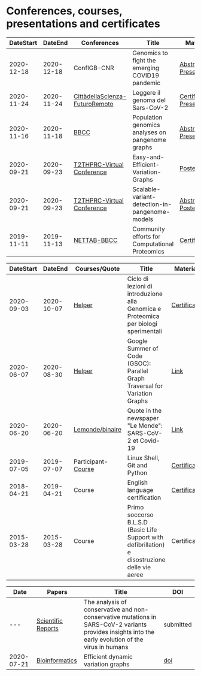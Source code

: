 # Conferences, courses, presentations and certificates

|DateStart| DateEnd| Conferences |Title |  Material 
|---------|--------| ---------- |---------- |--------
|2020-12-18 | 2020-12-18 | ConfIGB-CNR | Genomics to fight the emerging COVID19 pandemic| [Abstract](abs/Damaggio20ConfDipCNR_ENG.md), [Presentation](https://docs.google.com/presentation/d/1LKwtL63WdeaU2lSAjHZcOJ2Bhr6i5KA4-vtxHuCeXyE/edit#slide=id.gb1b49a806f_0_255)
|2020-11-24 | 2020-11-24 | [CittàdellaScienza-FuturoRemoto](https://www.futuroremoto2020.it/) | Leggere il genoma del Sars-CoV-2 | [Certificate](cert/FR_Attestato.pdf), [Presentation](https://docs.google.com/presentation/d/13An-KjjxEKIOb6kpvwyJZ557A03Y6uIX3LRrwPf_6-0/edit?usp=sharing)
|2020-11-16 | 2020-11-18 | [BBCC](https://www.bbcc-meetings.it/program/) | Population genomics analyses on pangenome graphs  | [Abstract](abs/BBCC.md), [Presentation](https://f1000research.com/slides/9-1338) |
|2020-09-21 | 2020-09-23 | [T2THPRC-Virtual Conference](https://www.t2t-hprc-2020conference.com/login/?redirect_to=https%3A%2F%2Fwww.t2t-hprc-2020conference.com%2F) | Easy-and-Efficient-Variation-Graphs | [Poster](pos/Adam-Novak-Adam-M.-Novak-Easy-and-Efficient-Variation-Graphs-compressed-1.png)|
|2020-09-21 | 2020-09-23 | [T2THPRC-Virtual Conference](https://www.t2t-hprc-2020conference.com/login/?redirect_to=https%3A%2F%2Fwww.t2t-hprc-2020conference.com%2F) | Scalable-variant-detection-in-pangenome-models | [Abstract](abs/Scalable-variant-detection-in-pangenome-models.md), [Poster](pos/Scalablevariantdetectioninpangenomemodels.png)|
|2019-11-11 | 2019-11-13 | [NETTAB-BBCC](http://www.igst.it/nettab/2019/) | Community efforts for Computational Proteomics | [Certificate](cert/Certificate-NETTAB-BBCC2019-Villani.pdf) |

|DateStart| DateEnd| Courses/Quote|Title |  Material 
|---------|--------| ---------- |---------- |--------
|2020-09-03| 2020-10-07| [Helper](http://www.igst.it/nettab/2019/) | Ciclo di lezioni di introduzione alla Genomica e Proteomica per biologi sperimentali | [Certificate](cert/certificate_bioinf.pdf) |
|2020-06-07| 2020-08-30| [Helper](https://summerofcode.withgoogle.com/) | Google Summer of Code (GSOC): Parallel Graph Traversal for Variation Graphs | [Link](https://gsocgraph.blogspot.com/2020/08/final-week-recap-of-my-gsoc-experience.html) |
|2020-06-20| 2020-06-20| [Lemonde/binaire](https://www.lemonde.fr/blog/binaire/) | Quote in the newspaper "Le Monde": SARS-CoV-2 et Covid-19 | [Link](https://www.lemonde.fr/blog/binaire/2020/05/06/sars-cov-2-et-covid-19-on-va-jouer-sur-les-mots/)|
|2019-07-05 | 2019-07-07 | Participant- [Course](https://tinyurl.com/4qzgcsw7)| Linux Shell, Git and Python | [Certificate](cert/certificate-attendance_SWCNaples_Villani.pdf)|
|2018-04-21 | 2019-04-21 | Course | English language certification | [Certificate](cert/engcert.png)|
|2015-03-28 | 2015-03-28 | Course | Primo soccorso B.L.S.D (Basic Life Support with defibrillation) e disostruzione delle vie aeree | Certificate|

|Date| Papers |Title |  DOI |
|--------- |---------- |---------- |--------
|--- | [Scientific Reports](https://www.nature.com/srep/?gclid=CjwKCAiAsaOBBhA4EiwAo0_AnHNcuPmXPxCoiRsqS_V7iyaq_5lv10HYknNBp_jNvjxk-NulJQsKORoCuXcQAvD_BwE) | The analysis of conservative and non-conservative mutations in SARS-CoV-2 variants provides insights into the early evolution of the virus in humans | submitted |
|2020-07-21 | [Bioinformatics](https://academic.oup.com/bioinformatics) | Efficient dynamic variation graphs | [doi](https://doi.org/10.1093/bioinformatics/btaa640) |
